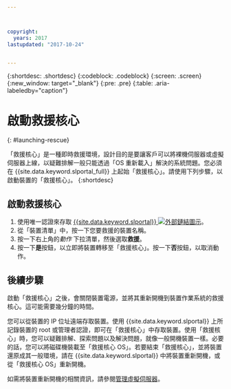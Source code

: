 ```yaml
---



copyright:
  years: 2017
lastupdated: "2017-10-24"


---
```


{:shortdesc: .shortdesc}
{:codeblock: .codeblock}
{:screen: .screen}
{:new_window: target="_blank"}
{:pre: .pre}
{:table: .aria-labeledby="caption"}


# 啟動救援核心 
{: #launching-rescue}

「救援核心」是一種即時救援環境，設計目的是要讓客戶可以將裸機伺服器或虛擬伺服器上線，以疑難排解一般只能透過「OS 重新載入」解決的系統問題。您必須在 {{site.data.keyword.slportal_full}} 上起始「救援核心」。請使用下列步驟，以啟動裝置的「救援核心」。
{:shortdesc}

## 啟動救援核心

1. 使用唯一認證來存取 [{{site.data.keyword.slportal}} ![外部鏈結圖示](../icons/launch-glyph.svg "外部鏈結圖示")](https://control.softlayer.com/)。
2. 從「裝置清單」中，按一下您要救援的裝置名稱。
3. 按一下右上角的*動作* 下拉清單，然後選取**救援**。
4. 按一下**是**按鈕，以立即將裝置轉移至「救援核心」。按一下**否**按鈕，以取消動作。

## 後續步驟
啟動「救援核心」之後，會關閉裝置電源，並將其重新開機到裝置作業系統的救援核心。這可能需要幾分鐘的時間。

您可以從裝置的 IP 位址遠端存取裝置。使用 {{site.data.keyword.slportal}} 上所記錄裝置的 root 或管理者認證，即可在「救援核心」中存取裝置。使用「救援核心」時，您可以疑難排解、探索問題以及解決問題，就像一般開機裝置一樣。必要的話，您可以將磁碟機裝載至「救援核心 OS」。若要結束「救援核心」，並將裝置還原成其一般環境，請在 {{site.data.keyword.slportal}} 中將裝置重新開機，或從「救援核心 OS」重新開機。

如需將裝置重新開機的相關資訊，請參閱[管理虛擬伺服器](../vsi/vsi_managing.html)。

